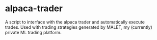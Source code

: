 # alpaca-trader
A script to interface with the alpaca trader and automatically execute trades. Used with trading strategies generated by MALET, my (currently) private ML trading platform.
